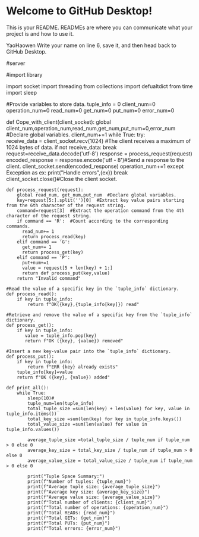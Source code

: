 # Welcome to GitHub Desktop!

This is your README. READMEs are where you can communicate what your project is and how to use it.


YaoHaowen
Write your name on line 6, save it, and then head back to GitHub Desktop.

#server

#import library

import socket
import threading
from collections import defualtdict
from time import sleep

#Provide variables to store data.
tuple_info = 0
client_num=0
operation_num=0
read_num=0
get_num=0
put_num=0
error_num=0

def Cope_with_client(client_socket):
    global client_num,operation_num,read_num,get_num,put_num=0,error_num  #Declare global variables.
    client_num+=1
    while True:
      try:  
        receive_data = client_socket.recv(1024)  #The client receives a maximum of 1024 bytes of data.
        if not receive_data:
            break
        request=receive_data.decode('utf-8')
        response = process_request(request)
        encoded_response = response.encode('utf - 8')#Send a response to the client.
        client_socket.send(encoded_response)
        operation_num+=1
      except Exception as ex:
        print("Handle errors",{ex})
        break
    client_socket.close()#Close the client socket.

    def process_request(request):
        global read_num, get_num,put_num  #Declare global variables.
        key=request[5:].split('')[0]  #Extract key value pairs starting from the 6th character of the request string.
        command=request[3]  #Extract the operation command from the 4th character of the request string.
        if command == 'R':  #Count according to the corresponding commands.
          read_num+= 1
          return process_read(key)
        elif command == 'G':
          get_num+= 1
          return process_get(key)
        elif command == 'P':
          put+num+=1
          value = request[5 + len(key) + 1:]
          return def process_put(key,value)
        return "Invalid command"

    #Read the value of a specific key in the `tuple_info` dictionary. 
    def process_read():
        if key in tuple_info:
            return f"OK({key},{tuple_info[key]}) read"

    #Retrieve and remove the value of a specific key from the `tuple_info` dictionary.
    def process_get():
        if key in tuple_info:
           value = tuple_info.pop(key)
           return f"OK ({key}, {value}) removed"

    #Insert a new key-value pair into the `tuple_info` dictionary.
    def process_put():
        if key in tuple_info:
            return f"ERR {key} already exists"
        tuple_info[key]=value
        return f"OK ({key}, {value}) added"

    def print_all():
        while True:
            sleep(10)#
            tuple_num=len(tuple_info)
            total_tuple_size =sum(len(key) + len(value) for key, value in tuple_info.items())
            total_key_size =sum(len(key) for key in tuple_info.keys())
            total_value_size =sum(len(value) for value in tuple_info.values())

            average_tuple_size =total_tuple_size / tuple_num if tuple_num > 0 else 0
            average_key_size = total_key_size / tuple_num if tuple_num > 0 else 0
            average_value_size = total_value_size / tuple_num if tuple_num > 0 else 0

            print("Tuple Space Summary:")
            print(f"Number of tuples: {tuple_num}")
            print(f"Average tuple size: {average_tuple_size}")
            print(f"Average key size: {average_key_size}")
            print(f"Average value size: {average_value_size}")
            print(f"Total number of clients: {client_num}")
            print(f"Total number of operations: {operation_num}")
            print(f"Total READs: {read_num}")
            print(f"Total GETs: {get_num}")
            print(f"Total PUTs: {put_num}")
            print(f"Total errors: {error_num}")




